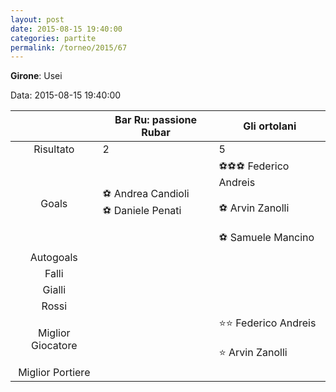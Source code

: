 ```yaml
---
layout: post
date: 2015-08-15 19:40:00
categories: partite
permalink: /torneo/2015/67
---
```

**Girone**: Usei

Data: 2015-08-15 19:40:00

| | Bar Ru: passione Rubar | Gli ortolani |
|:-----:|-----|-----|
Risultato|2|5
Goals|⚽ Andrea Candioli<br/>⚽ Daniele Penati|⚽⚽⚽ Federico Andreis<br/><br/>⚽ Arvin Zanolli<br/><br/>⚽ Samuele Mancino<br/>
Autogoals||
Falli||
Gialli||
Rossi||
Miglior Giocatore||⭐⭐ Federico Andreis<br/><br/>⭐ Arvin Zanolli<br/>
Miglior Portiere||